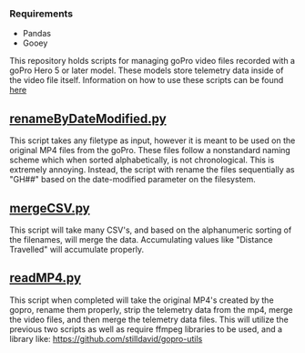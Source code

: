 ### Requirements
- Pandas
- Gooey

This repository holds scripts for managing goPro video files recorded with a goPro Hero 5 or later model. These models store telemetry data inside of the video file itself. Information on how to use these scripts can be found [here](http://jamesdesmond.org/posts/how-i-merge-gopro-data/)

## [renameByDateModified.py](https://github.com/jamesdesmond/GoPro-Telemetry-Joiner/blob/master/renameByDateModified.py)
This script takes any filetype as input, however it is meant to be used on the original MP4 files from the goPro. These files follow a nonstandard naming scheme which when sorted alphabetically, is not chronological. This is extremely annoying. Instead, the script with rename the files sequentially as "GH##" based on the date-modified parameter on the filesystem.

## [mergeCSV.py](https://github.com/jamesdesmond/GoPro-Telemetry-Joiner/blob/master/mergeCSV.py)
This script will take many CSV's, and based on the alphanumeric sorting of the filenames, will merge the data. Accumulating values like "Distance Travelled" will accumulate properly. 

## [readMP4.py](https://github.com/jamesdesmond/GoPro-Telemetry-Joiner/blob/master/readMP4.py)
This script when completed will take the original MP4's created by the gopro, rename them properly, strip the telemetry data from the mp4, merge the video files, and then merge the telemetry data files. This will utilize the previous two scripts as well as require ffmpeg libraries to be used, and a library like: https://github.com/stilldavid/gopro-utils
